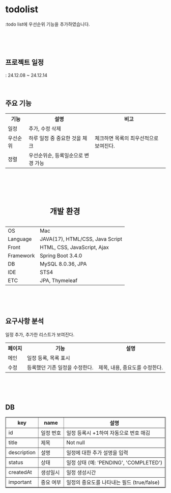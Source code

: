 # todolist
:todo list에 우선순위 기능을 추가하였습니다.

<br><br><br>

<h2>프로젝트 일정</h2>
: 24.12.08 ~ 24.12.14 
<br><br><br>


<table>
	<h2>주요 기능</h2>
	<th>기능</th>
 	<th>설명</th>
  <th>비고</th>
  <tr><td>일정</td><td>추가, 수정 삭제</td><td></td></tr>
  <tr><td>우선순위</td><td>하루 일정 중 중요한 것을 체크</td><td>체크하면 목록의 최우선적으로 보여진다.</td></tr>
  <tr><td>정렬</td><td>우선순위순, 등록일순으로 변경 가능</td><td></td></tr>
</table>

<br><br><br>

<table>
	<caption><h2>개발 환경</h2></caption>
	<tr>
		<td>OS</td>
		<td>Mac</td>
	</tr>
	<tr>
		<td>Language</td>
		<td>JAVA(17), HTML/CSS, Java Script</td>
	</tr>
	<tr>
		<td>Front</td>
		<td>HTML, CSS, JavaScript, Ajax</td>
	</tr>
	<tr>
		<td>Framework</td>
		<td>Spring Boot 3.4.0</td>
	</tr>
	<tr>
		<td>DB</td>
		<td>MySQL 8.0.36, JPA</td>
	</tr>
	<tr>
		<td>IDE</td>
		<td>STS4</td>
	</tr>
 	<tr>
		<td>ETC</td>
		<td>JPA, Thymeleaf</td>
	</tr>
</table>	
<br><br><br>

<table>
	<h2>요구사항 분석</h2>
	<th>페이지</th>
 	<th>기능</th>
  <th>설명</th>
  <tr><td>메인</td><td>일정 등록, 목록 표시</td></td>일정 추가, 추가한 리스트가 보여진다.<td></td></tr>
  <tr><td>수정</td><td>등록했던 기존 일정을 수정한다. </td><td>제목, 내용, 중요도를 수정한다.</td></tr>
</table>

<br><br><br>

<table border="1">
  <h2>DB</h2>
  <thead>
    <tr>
      <th>key</th>
      <th>name</th>
      <th>설명</th>
    </tr>
  </thead>
  <tbody>
    <tr>
      <td>id</td>
      <td>일정 번호</td>
      <td>일정 등록시 +1하여 자동으로 번호 매김</td>
    </tr>
    <tr>
      <td>title</td>
      <td>제목</td>
      <td>Not null</td>
    </tr>
    <tr>
      <td>description</td>
      <td>설명</td>
      <td>일정에 대한 추가 설명을 입력</td>
    </tr>
    <tr>
      <td>status</td>
      <td>상태</td>
      <td>일정 상태 (예: 'PENDING', 'COMPLETED')</td>
    </tr>
    <tr>
      <td>createdAt</td>
      <td>생성일시</td>
      <td>일정 생성시간</td>
    </tr>
    <tr>
      <td>important</td>
      <td>중요 여부</td>
      <td>일정의 중요도를 나타내는 필드 (true/false)</td>
    </tr>
  </tbody>
</table>
